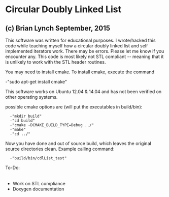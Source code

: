 Circular Doubly Linked List
===========================
(c) Brian Lynch September, 2015
-------------------------------

This software was written for educational purposes. I wrote/hacked this 
code while teaching myself how a circular doubly linked list and self implemented
iterators work. There may be errors. Please let me know if you encounter
any. This code is most likely not STL compliant -- meaning that it is
unlikely to work with the STL <algorithm> header routines.

You may need to install cmake. To install cmake, execute the command

-"sudo apt-get install cmake"

This software works on Ubuntu 12.04 & 14.04 and has not been verified on
other operating systems.

   possible cmake options are (will put the executables in build/bin):
   
      -"mkdir build"
      -"cd build"
      -"cmake -DCMAKE_BUILD_TYPE=Debug ../"
      -"make"
      -"cd ../"
      
   Now you have done and out of source build, which leaves the original
   source directories clean. Example calling command:
   
      -"build/bin/cdlList_test"

To-Do:
######

* Work on STL <algorithm> compliance
* Doxygen documentation
